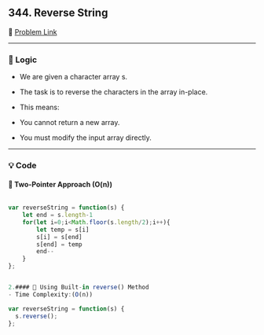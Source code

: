## 344. Reverse String

🔗 [Problem Link](https://leetcode.com/problems/reverse-string/description/)

---

### 🧠 Logic

- We are given a character array s.

- The task is to reverse the characters in the array in-place.

- This means:

- You cannot return a new array.

- You must modify the input array directly.

---

### 💡 Code

#### 🔹 Two-Pointer Approach (O(n))

```js

var reverseString = function(s) {
    let end = s.length-1
    for(let i=0;i<Math.floor(s.length/2);i++){
        let temp = s[i]
        s[i] = s[end]
        s[end] = temp
        end--
    }
};


2.#### 🔹 Using Built-in reverse() Method 
- Time Complexity:(O(n))

var reverseString = function(s) {
  s.reverse(); 
};